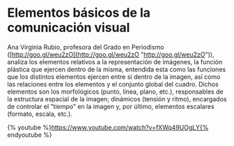 # Elementos básicos de la comunicación visual

Ana Virginia Rubio, profesora del Grado en Periodismo ([http://goo.gl/weu2zO](http://goo.gl/weu2zO "http://goo.gl/weu2zO")), analiza los elementos relativos a la representación de imágenes, la función plástica que ejercen dentro de la misma, entendida esta como las funciones que los distintos elementos ejercen entre sí dentro de la imagen, así como las relaciones entre los elementos y el conjunto global del cuadro. Dichos elementos son los morfológicos (punto, línea, plano, etc.), responsables de la estructura espacial de la imagen; dinámicos (tensión y ritmo), encargados de controlar el "tiempo" en la imagen y, por último, elementos escalares (formato, escala, etc.).

{% youtube %}https://www.youtube.com/watch?v=fXWq49UOgLY{% endyoutube %}

